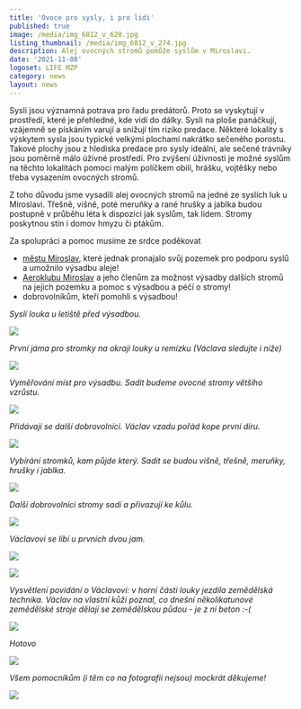 ```yaml
---
title: 'Ovoce pro sysly, i pro lidi'
published: true
image: /media/img_6812_v_620.jpg
listing_thumbnail: /media/img_6812_v_274.jpg
description: Alej ovocných stromů pomůže syslům v Miroslavi.
date: '2021-11-08'
logoset: LIFE MZP
category: news
layout: news
---
```

Sysli jsou významná potrava pro řadu predátorů. Proto se vyskytují v prostředí, které je přehledné, kde vidí do dálky. Sysli na ploše panáčkují, vzájemně se pískáním varují a snižují tím riziko predace. Některé lokality s výskytem sysla jsou typické velkými plochami nakrátko sečeného porostu. Takové plochy jsou z hlediska predace pro sysly ideální, ale sečené trávníky jsou poměrně málo úživné prostředí. Pro zvýšení úživnosti je možné syslům na těchto lokalitách pomoci malým políčkem obilí, hrášku, vojtěšky nebo třeba vysazením ovocných stromů. 

Z toho důvodu jsme vysadili alej ovocných stromů na jedné ze syslích luk u Miroslavi. Třešně, višně, poté meruňky a rané hrušky a jablka budou postupně v průběhu léta k dispozici jak syslům, tak lidem. Stromy poskytnou stín i domov hmyzu či ptákům. 

Za spolupráci a pomoc musíme ze srdce poděkovat 

* [městu Miroslav](https://www.mesto-miroslav.cz/), které jednak pronajalo svůj pozemek pro podporu syslů a umožnilo výsadbu aleje!
* [Aeroklubu Miroslav](https://aeroklub-miroslav.webnode.cz/) a jeho členům za možnost výsadby dalších stromů na jejich pozemku a pomoc s výsadbou a péčí o stromy!
* dobrovolníkům, kteří pomohli s výsadbou!



_Syslí louka u letiště před výsadbou._ 

![](/media/p5044455.jpg)

_První jáma pro stromky na okraji louky u remízku (Václava sledujte i níže)_

![](/media/img_6646.jpg)

_Vyměřování míst pro výsadbu. Sadit budeme ovocné stromy většího vzrůstu._ 

![](/media/img_6647.jpg)

_Přidávají se další dobrovolníci. Václav vzadu pořád kope první díru._

![](/media/img_6775.jpg)

_Vybírání stromků, kam půjde který. Sadit se budou višně, třešně, meruňky, hrušky i jablka._ 

![](/media/img_6782.jpg)

_Další dobrovolníci stromy sadí a přivazují ke kůlu._

![](/media/img_7031.jpg)

_Václavovi se líbí u prvních dvou jam._

![](/media/img_6836.jpg)

![](/media/img_6745.jpg)

_Vysvětlení povídání o Václavovi: v horní části louky jezdila zemědělská technika. Václav na vlastní kůži poznal, co dnešní několikatunové zemědělské stroje dělají se zemědělskou půdou - je z ní beton :-(_

![](/media/img_6805.jpg)

_Hotovo_

![](/media/img_7163.jpg)

_Všem pomocníkům (i těm co na fotografii nejsou) mockrát děkujeme!_

![](/media/img_7009.jpg)
